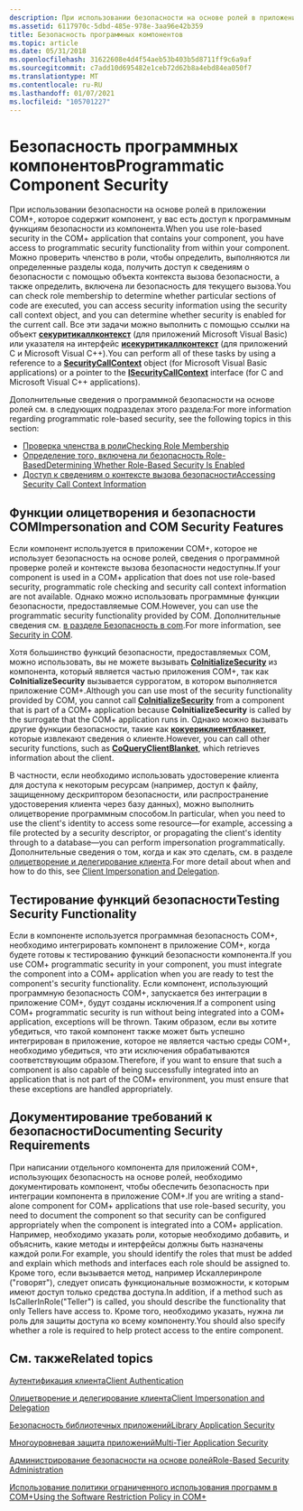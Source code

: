 ```yaml
---
description: При использовании безопасности на основе ролей в приложении COM+, которое содержит компонент, у вас есть доступ к программным функциям безопасности из компонента.
ms.assetid: 6117970c-5dbd-485e-978e-3aa96e42b359
title: Безопасность программных компонентов
ms.topic: article
ms.date: 05/31/2018
ms.openlocfilehash: 31622608e4d4f54aeb53b403b5d8711ff9c6a9af
ms.sourcegitcommit: c7add10d695482e1ceb72d62b8a4ebd84ea050f7
ms.translationtype: MT
ms.contentlocale: ru-RU
ms.lasthandoff: 01/07/2021
ms.locfileid: "105701227"
---
```

# <a name="programmatic-component-security"></a><span data-ttu-id="49265-103">Безопасность программных компонентов</span><span class="sxs-lookup"><span data-stu-id="49265-103">Programmatic Component Security</span></span>

<span data-ttu-id="49265-104">При использовании безопасности на основе ролей в приложении COM+, которое содержит компонент, у вас есть доступ к программным функциям безопасности из компонента.</span><span class="sxs-lookup"><span data-stu-id="49265-104">When you use role-based security in the COM+ application that contains your component, you have access to programmatic security functionality from within your component.</span></span> <span data-ttu-id="49265-105">Можно проверить членство в роли, чтобы определить, выполняются ли определенные разделы кода, получить доступ к сведениям о безопасности с помощью объекта контекста вызова безопасности, а также определить, включена ли безопасность для текущего вызова.</span><span class="sxs-lookup"><span data-stu-id="49265-105">You can check role membership to determine whether particular sections of code are executed, you can access security information using the security call context object, and you can determine whether security is enabled for the current call.</span></span> <span data-ttu-id="49265-106">Все эти задачи можно выполнить с помощью ссылки на объект [**секуритикаллконтекст**](securitycallcontext.md) (для приложений Microsoft Visual Basic) или указателя на интерфейс [**исекуритикаллконтекст**](/windows/desktop/api/ComSvcs/nn-comsvcs-isecuritycallcontext) (для приложений C и Microsoft Visual C++).</span><span class="sxs-lookup"><span data-stu-id="49265-106">You can perform all of these tasks by using a reference to a [**SecurityCallContext**](securitycallcontext.md) object (for Microsoft Visual Basic applications) or a pointer to the [**ISecurityCallContext**](/windows/desktop/api/ComSvcs/nn-comsvcs-isecuritycallcontext) interface (for C and Microsoft Visual C++ applications).</span></span>

<span data-ttu-id="49265-107">Дополнительные сведения о программной безопасности на основе ролей см. в следующих подразделах этого раздела:</span><span class="sxs-lookup"><span data-stu-id="49265-107">For more information regarding programmatic role-based security, see the following topics in this section:</span></span>

-   [<span data-ttu-id="49265-108">Проверка членства в роли</span><span class="sxs-lookup"><span data-stu-id="49265-108">Checking Role Membership</span></span>](checking-role-membership.md)
-   [<span data-ttu-id="49265-109">Определение того, включена ли безопасность Role-Based</span><span class="sxs-lookup"><span data-stu-id="49265-109">Determining Whether Role-Based Security Is Enabled</span></span>](determining-whether-role-based-security-is-enabled.md)
-   [<span data-ttu-id="49265-110">Доступ к сведениям о контексте вызова безопасности</span><span class="sxs-lookup"><span data-stu-id="49265-110">Accessing Security Call Context Information</span></span>](accessing-security-call-context-information.md)

## <a name="impersonation-and-com-security-features"></a><span data-ttu-id="49265-111">Функции олицетворения и безопасности COM</span><span class="sxs-lookup"><span data-stu-id="49265-111">Impersonation and COM Security Features</span></span>

<span data-ttu-id="49265-112">Если компонент используется в приложении COM+, которое не использует безопасность на основе ролей, сведения о программной проверке ролей и контексте вызова безопасности недоступны.</span><span class="sxs-lookup"><span data-stu-id="49265-112">If your component is used in a COM+ application that does not use role-based security, programmatic role checking and security call context information are not available.</span></span> <span data-ttu-id="49265-113">Однако можно использовать программные функции безопасности, предоставляемые COM.</span><span class="sxs-lookup"><span data-stu-id="49265-113">However, you can use the programmatic security functionality provided by COM.</span></span> <span data-ttu-id="49265-114">Дополнительные сведения см. [в разделе Безопасность в com](/windows/desktop/com/security-in-com).</span><span class="sxs-lookup"><span data-stu-id="49265-114">For more information, see [Security in COM](/windows/desktop/com/security-in-com).</span></span>

<span data-ttu-id="49265-115">Хотя большинство функций безопасности, предоставляемых COM, можно использовать, вы не можете вызывать [**CoInitializeSecurity**](/windows/desktop/api/combaseapi/nf-combaseapi-coinitializesecurity) из компонента, который является частью приложения COM+, так как **CoInitializeSecurity** вызывается суррогатом, в котором выполняется приложение COM+.</span><span class="sxs-lookup"><span data-stu-id="49265-115">Although you can use most of the security functionality provided by COM, you cannot call [**CoInitializeSecurity**](/windows/desktop/api/combaseapi/nf-combaseapi-coinitializesecurity) from a component that is part of a COM+ application because **CoInitializeSecurity** is called by the surrogate that the COM+ application runs in.</span></span> <span data-ttu-id="49265-116">Однако можно вызывать другие функции безопасности, такие как [**кокуериклиентбланкет**](/windows/desktop/api/combaseapi/nf-combaseapi-coqueryclientblanket), которые извлекают сведения о клиенте.</span><span class="sxs-lookup"><span data-stu-id="49265-116">However, you can call other security functions, such as [**CoQueryClientBlanket**](/windows/desktop/api/combaseapi/nf-combaseapi-coqueryclientblanket), which retrieves information about the client.</span></span>

<span data-ttu-id="49265-117">В частности, если необходимо использовать удостоверение клиента для доступа к некоторым ресурсам (например, доступ к файлу, защищенному дескриптором безопасности, или распространение удостоверения клиента через базу данных), можно выполнить олицетворение программным способом.</span><span class="sxs-lookup"><span data-stu-id="49265-117">In particular, when you need to use the client's identity to access some resource—for example, accessing a file protected by a security descriptor, or propagating the client's identity through to a database—you can perform impersonation programmatically.</span></span> <span data-ttu-id="49265-118">Дополнительные сведения о том, когда и как это сделать, см. в разделе [олицетворение и делегирование клиента](client-impersonation-and-delegation.md).</span><span class="sxs-lookup"><span data-stu-id="49265-118">For more detail about when and how to do this, see [Client Impersonation and Delegation](client-impersonation-and-delegation.md).</span></span>

## <a name="testing-security-functionality"></a><span data-ttu-id="49265-119">Тестирование функций безопасности</span><span class="sxs-lookup"><span data-stu-id="49265-119">Testing Security Functionality</span></span>

<span data-ttu-id="49265-120">Если в компоненте используется программная безопасность COM+, необходимо интегрировать компонент в приложение COM+, когда будете готовы к тестированию функций безопасности компонента.</span><span class="sxs-lookup"><span data-stu-id="49265-120">If you use COM+ programmatic security in your component, you must integrate the component into a COM+ application when you are ready to test the component's security functionality.</span></span> <span data-ttu-id="49265-121">Если компонент, использующий программную безопасность COM+, запускается без интеграции в приложение COM+, будут созданы исключения.</span><span class="sxs-lookup"><span data-stu-id="49265-121">If a component using COM+ programmatic security is run without being integrated into a COM+ application, exceptions will be thrown.</span></span> <span data-ttu-id="49265-122">Таким образом, если вы хотите убедиться, что такой компонент также может быть успешно интегрирован в приложение, которое не является частью среды COM+, необходимо убедиться, что эти исключения обрабатываются соответствующим образом.</span><span class="sxs-lookup"><span data-stu-id="49265-122">Therefore, if you want to ensure that such a component is also capable of being successfully integrated into an application that is not part of the COM+ environment, you must ensure that these exceptions are handled appropriately.</span></span>

## <a name="documenting-security-requirements"></a><span data-ttu-id="49265-123">Документирование требований к безопасности</span><span class="sxs-lookup"><span data-stu-id="49265-123">Documenting Security Requirements</span></span>

<span data-ttu-id="49265-124">При написании отдельного компонента для приложений COM+, использующих безопасность на основе ролей, необходимо документировать компонент, чтобы обеспечить безопасность при интеграции компонента в приложение COM+.</span><span class="sxs-lookup"><span data-stu-id="49265-124">If you are writing a stand-alone component for COM+ applications that use role-based security, you need to document the component so that security can be configured appropriately when the component is integrated into a COM+ application.</span></span> <span data-ttu-id="49265-125">Например, необходимо указать роли, которые необходимо добавить, и объяснить, какие методы и интерфейсы должны быть назначены каждой роли.</span><span class="sxs-lookup"><span data-stu-id="49265-125">For example, you should identify the roles that must be added and explain which methods and interfaces each role should be assigned to.</span></span> <span data-ttu-id="49265-126">Кроме того, если вызывается метод, например Искаллеринроле ("говорят"), следует описать функциональные возможности, к которым имеют доступ только средства доступа.</span><span class="sxs-lookup"><span data-stu-id="49265-126">In addition, if a method such as IsCallerInRole("Teller") is called, you should describe the functionality that only Tellers have access to.</span></span> <span data-ttu-id="49265-127">Кроме того, необходимо указать, нужна ли роль для защиты доступа ко всему компоненту.</span><span class="sxs-lookup"><span data-stu-id="49265-127">You should also specify whether a role is required to help protect access to the entire component.</span></span>

## <a name="related-topics"></a><span data-ttu-id="49265-128">См. также</span><span class="sxs-lookup"><span data-stu-id="49265-128">Related topics</span></span>

<dl> <dt>

[<span data-ttu-id="49265-129">Аутентификация клиента</span><span class="sxs-lookup"><span data-stu-id="49265-129">Client Authentication</span></span>](client-authentication.md)
</dt> <dt>

[<span data-ttu-id="49265-130">Олицетворение и делегирование клиента</span><span class="sxs-lookup"><span data-stu-id="49265-130">Client Impersonation and Delegation</span></span>](client-impersonation-and-delegation.md)
</dt> <dt>

[<span data-ttu-id="49265-131">Безопасность библиотечных приложений</span><span class="sxs-lookup"><span data-stu-id="49265-131">Library Application Security</span></span>](library-application-security.md)
</dt> <dt>

[<span data-ttu-id="49265-132">Многоуровневая защита приложений</span><span class="sxs-lookup"><span data-stu-id="49265-132">Multi-Tier Application Security</span></span>](multi-tier-application-security.md)
</dt> <dt>

[<span data-ttu-id="49265-133">Администрирование безопасности на основе ролей</span><span class="sxs-lookup"><span data-stu-id="49265-133">Role-Based Security Administration</span></span>](role-based-security-administration.md)
</dt> <dt>

[<span data-ttu-id="49265-134">Использование политики ограниченного использования программ в COM+</span><span class="sxs-lookup"><span data-stu-id="49265-134">Using the Software Restriction Policy in COM+</span></span>](using-the-software-restriction-policy-in-com-.md)
</dt> </dl>

 

 
